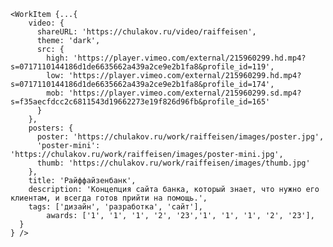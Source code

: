 	<WorkItem {...{
	    video: {
	      shareURL: 'https://chulakov.ru/video/raiffeisen',
	      theme: 'dark',
	      src: {
	        high: 'https://player.vimeo.com/external/215960299.hd.mp4?s=0717110144186d1de6635662a439a2ce9e2b1fa8&profile_id=119',
	        low: 'https://player.vimeo.com/external/215960299.hd.mp4?s=0717110144186d1de6635662a439a2ce9e2b1fa8&profile_id=174',
	        mob: 'https://player.vimeo.com/external/215960299.sd.mp4?s=f35aecfdcc2c6811543d19662273e19f826d96fb&profile_id=165'
	      }
	    },
	    posters: {
	      poster: 'https://chulakov.ru/work/raiffeisen/images/poster.jpg',
	      'poster-mini': 'https://chulakov.ru/work/raiffeisen/images/poster-mini.jpg',
	      thumb: 'https://chulakov.ru/work/raiffeisen/images/thumb.jpg'
	    },
	    title: 'Райффайзенбанк',
	    description: 'Концепция сайта банка, который знает, что нужно его клиентам, и всегда готов прийти на помощь.',
	    tags: ['дизайн', 'разработка', 'сайт'],
			awards: ['1', '1', '1', '2', '23','1', '1', '1', '2', '23'],
	  }
	} />